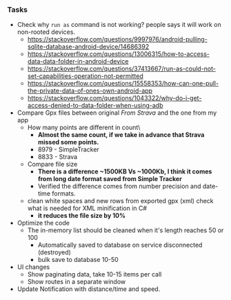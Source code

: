 ### Tasks

- Check why `run as` command is not working? people says it will work on non-rooted devices.
  - https://stackoverflow.com/questions/9997976/android-pulling-sqlite-database-android-device/14686392
  - https://stackoverflow.com/questions/13006315/how-to-access-data-data-folder-in-android-device
  - https://stackoverflow.com/questions/37413667/run-as-could-not-set-capabilities-operation-not-permitted
  - https://stackoverflow.com/questions/15558353/how-can-one-pull-the-private-data-of-ones-own-android-app
  - https://stackoverflow.com/questions/1043322/why-do-i-get-access-denied-to-data-folder-when-using-adb
- Compare Gpx files between original _From Strava_ and the one from my app
  - How many points are different in count\
    - **Almost the same count, if we take in advance that Strava missed some points.**
    - 8979 - SimpleTracker 
    - 8833 - Strava
  - Compare file size
    - **There is a difference ~1500KB Vs ~1000Kb, I think it comes from long date format saved from Simple Tracker**
    - Verified the difference comes from number precision and date-time formats. 
  - clean white spaces and new rows from exported gpx (xml) check what is needed for XML minification in C#
    - **it reduces the file size by 10%**
- Optimize the code
  - The in-memory list should be cleaned when it's length reaches 50 or 100
    - Automatically saved to database on service disconnected (destroyed)
    - bulk save to database 10-50
- UI changes
  - Show paginating data, take 10-15 items per call
  - Show routes in a separate window
- Update Notification with distance/time and speed.